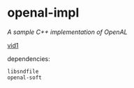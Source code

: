 # openal-impl

*A sample C++ implementation of OpenAL*

[vid1](https://youtu.be/kWQM1iQ1W0E)



dependencies:

	libsndfile
	openal-soft
